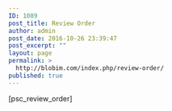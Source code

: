 ```yaml
---
ID: 1089
post_title: Review Order
author: admin
post_date: 2016-10-26 23:39:47
post_excerpt: ""
layout: page
permalink: >
  http://blobim.com/index.php/review-order/
published: true
---
```

[psc_review_order]